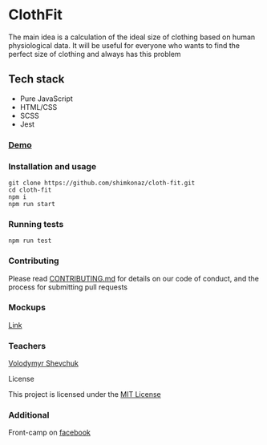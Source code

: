 
# ClothFit
 
The main idea is a calculation of the ideal size of clothing based on human physiological data. It will be useful for everyone who wants to find the perfect size of clothing and always has this problem

## Tech stack

* Pure JavaScript
* HTML/CSS
* SCSS
* Jest

### [Demo](https://shimkonaz.github.io/cloth-fit/)

### Installation and usage

```
git clone https://github.com/shimkonaz/cloth-fit.git
cd cloth-fit
npm i
npm run start
```

### Running tests

```
npm run test
```

### Contributing

Please read [CONTRIBUTING.md](https://github.com/shimkonaz/cloth-fit/blob/master/CONTRIBUTING.md) for details on our code of conduct, and the process for submitting pull requests

### Mockups

[Link](https://wireframepro.mockflow.com/view/M47748dcb9dd06a6e8e3f171daa5ab0b61539697070424#/page/d191c796e16246fbb5087e784657fe90)  

### Teachers
[Volodymyr Shevchuk](https://github.com/dosandk)

License

This project is licensed under the [MIT License](https://github.com/shimkonaz/cloth-fit/blob/master/LICENSE.md)

### Additional
Front-camp on [facebook](https://www.facebook.com/groups/270300106928894)